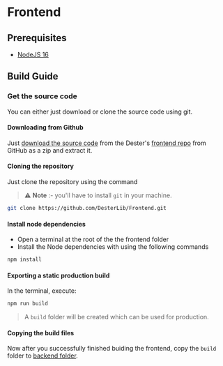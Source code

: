 # Frontend

## Prerequisites

-   [NodeJS 16](https://nodejs.org/en/download/)

## Build Guide

### Get the source code

You can either just download or clone the source code using git.

#### Downloading from Github

Just [download the source code](https://github.com/DesterLib/Frontend/archive/refs/heads/develop.zip) from the Dester's [frontend repo](https://github.com/DesterLib/Frontend) from GitHub as a zip and extract it.

#### Cloning the repository

Just clone the repository using the command

> ⚠️ **Note** :- you'll have to install `git` in your machine.

```sh
git clone https://github.com/DesterLib/Frontend.git
```

#### Install node dependencies

- Open a terminal at the root of the the frontend folder
- Install the Node dependencies with using the following commands
```sh
npm install
```

#### Exporting a static production build

In the terminal, execute:
```sh
npm run build
```

>A `build` folder will be created which can be used for production.

#### Copying the build files

Now after you successfully finished buiding the frontend, copy the `build` folder to [backend folder](/building/backend.md#backend-setup).
